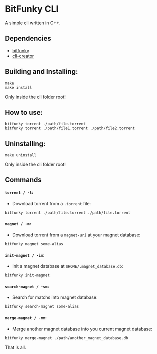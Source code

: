 # BitFunky CLI

A simple cli written in C++.

## Dependencies

- [bitfunky](https://github.com/Raisess/bitfunky)
- [cli-creator](https://github.com/Raisess/cli-creator)

## Building and Installing:

```shell
make
make install
```

Only inside the cli folder root!

## How to use:

```shell
bitfunky torrent ./path/file.torrent
bitfunky torrent ./path/file1.torrent ./path/file2.torrent
```

## Uninstalling:

```shell
make uninstall
```

Only inside the cli folder root!

## Commands

#### `torrent / -t`:

- Download torrent from a `.torrent` file:

```shell
bitfunky torrent ./path/file.torrent ./path/file.torrent
```

#### `magnet / -m`:

- Download torrent from a `magnet-uri` at your magnet database:

```shell
bitfunky magnet some-alias
```

#### `init-magnet / -im`:

- Init a magnet database at `$HOME/.magnet_database.db`:

```shell
bitfunky init-magnet
```

#### `search-magnet / -sm`:

- Search for matchs into magnet database:

```shell
bitfunky search-magnet some-alias
```

#### `merge-magnet / -mm`:

- Merge another magnet database into you current magnet database:

```shell
bitfunky merge-magnet ./path/another_magnet_database.db
```

That is all.
